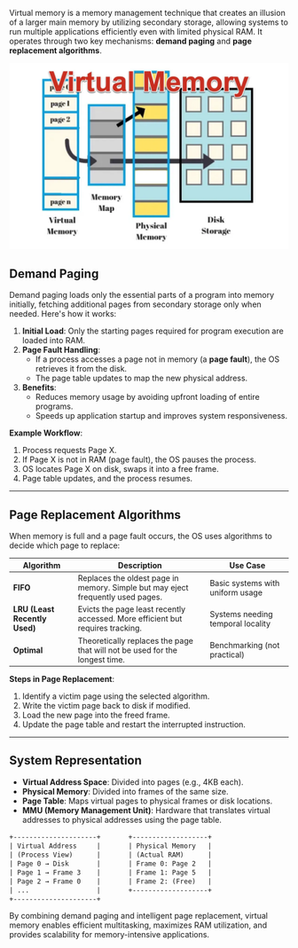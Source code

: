 Virtual memory is a memory management technique that creates an illusion of a larger main memory by utilizing secondary storage, allowing systems to run multiple applications efficiently even with limited physical RAM. It operates through two key mechanisms: **demand paging** and **page replacement algorithms**.

![Virtual Memory](image.png)

## **Demand Paging**

Demand paging loads only the essential parts of a program into memory initially, fetching additional pages from secondary storage only when needed. Here's how it works:

1. **Initial Load**: Only the starting pages required for program execution are loaded into RAM.
2. **Page Fault Handling**:
   - If a process accesses a page not in memory (a **page fault**), the OS retrieves it from the disk.
   - The page table updates to map the new physical address.
3. **Benefits**:
   - Reduces memory usage by avoiding upfront loading of entire programs.
   - Speeds up application startup and improves system responsiveness.

**Example Workflow**:

1. Process requests Page X.
2. If Page X is not in RAM (page fault), the OS pauses the process.
3. OS locates Page X on disk, swaps it into a free frame.
4. Page table updates, and the process resumes.

---

## **Page Replacement Algorithms**

When memory is full and a page fault occurs, the OS uses algorithms to decide which page to replace:

| **Algorithm**                 | **Description**                                                                 | **Use Case**                      |
| ----------------------------- | ------------------------------------------------------------------------------- | --------------------------------- |
| **FIFO**                      | Replaces the oldest page in memory. Simple but may eject frequently used pages. | Basic systems with uniform usage  |
| **LRU (Least Recently Used)** | Evicts the page least recently accessed. More efficient but requires tracking.  | Systems needing temporal locality |
| **Optimal**                   | Theoretically replaces the page that will not be used for the longest time.     | Benchmarking (not practical)      |

**Steps in Page Replacement**:

1. Identify a victim page using the selected algorithm.
2. Write the victim page back to disk if modified.
3. Load the new page into the freed frame.
4. Update the page table and restart the interrupted instruction.

---

## **System Representation**

- **Virtual Address Space**: Divided into pages (e.g., 4KB each).
- **Physical Memory**: Divided into frames of the same size.
- **Page Table**: Maps virtual pages to physical frames or disk locations.
- **MMU (Memory Management Unit)**: Hardware that translates virtual addresses to physical addresses using the page table.

```
+---------------------+       +-------------------+
| Virtual Address     |       | Physical Memory   |
| (Process View)      |       | (Actual RAM)      |
| Page 0 → Disk       |       | Frame 0: Page 2   |
| Page 1 → Frame 3    |       | Frame 1: Page 5   |
| Page 2 → Frame 0    |       | Frame 2: (Free)   |
| ...                 |       +-------------------+
+---------------------+
```

By combining demand paging and intelligent page replacement, virtual memory enables efficient multitasking, maximizes RAM utilization, and provides scalability for memory-intensive applications.
